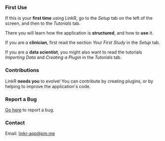 ### <i class="fa fa-rocket" style="color: steelblue;"></i> First Use

If this is your **first time** using LinkR, go to the *Setup* tab on the left of the screen, and then to the *Tutorials* tab.

There you will learn how the application is **structured**, and how to **use** it.

If you are a **clinician**, first read the section *Your First Study* in the *Setup* tab.

If you are a **data scientist**, you might also want to read the tutorials *Importing Data* and *Creating a Plugin* in the *Tutorials* tab.

### <i class="fa fa-code-branch" style="color: steelblue;"></i> Contributions

LinkR **needs you** to evolve! You can contribute by creating plugins, or by helping to improve the application's code.

### <i class="fa fa-exclamation-triangle" style="color: steelblue;"></i> Report a Bug

<a href = "https://github.com/BorisDelange/LinkR/issues" target = "_blank">Go here</a> to report a bug.

### <i class="fa fa-envelope" style="color: steelblue;"></i> Contact

Email: linkr-app@pm.me
